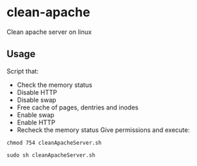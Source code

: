 # clean-apache
Clean apache server on linux
## Usage
Script that:
- Check the memory status
- Disable HTTP
- Disable swap
- Free cache of pages, dentries and inodes
- Enable swap
- Enable HTTP
- Recheck the memory status
Give permissions and execute:

<code>chmod 754 cleanApacheServer.sh</code>

<code>sudo sh cleanApacheServer.sh</code>
